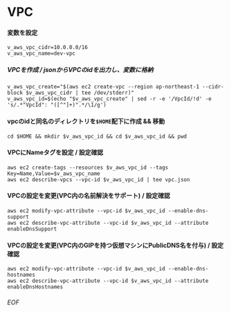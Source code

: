 # VPC

#### 変数を設定

    v_aws_vpc_cidr=10.0.0.0/16
    v_aws_vpc_name=dev-vpc


##### VPCを作成 / jsonからVPCのidを出力し、変数に格納

    v_aws_vpc_create="$(aws ec2 create-vpc --region ap-northeast-1 --cidr-block $v_aws_vpc_cidr | tee /dev/stderr)"
    v_aws_vpc_id=$(echo "$v_aws_vpc_create" | sed -r -e '/VpcId/!d' -e 's/.*"VpcId": "([^"]+)".*/\1/g')
    

#### vpcのidと同名のディレクトリを`$HOME`配下に作成 && 移動

    cd $HOME && mkdir $v_aws_vpc_id && cd $v_aws_vpc_id && pwd
    

#### VPCにNameタグを設定 / 設定確認

    aws ec2 create-tags --resources $v_aws_vpc_id --tags Key=Name,Value=$v_aws_vpc_name
    aws ec2 describe-vpcs --vpc-id $v_aws_vpc_id | tee vpc.json
    

#### VPCの設定を変更(VPC内の名前解決をサポート) / 設定確認

    aws ec2 modify-vpc-attribute --vpc-id $v_aws_vpc_id --enable-dns-support
    aws ec2 describe-vpc-attribute --vpc-id $v_aws_vpc_id --attribute enableDnsSupport


#### VPCの設定を変更(VPC内のGIPを持つ仮想マシンにPublicDNS名を付与) / 設定確認

    aws ec2 modify-vpc-attribute --vpc-id $v_aws_vpc_id --enable-dns-hostnames
    aws ec2 describe-vpc-attribute --vpc-id $v_aws_vpc_id --attribute enableDnsHostnames





###### EOF
